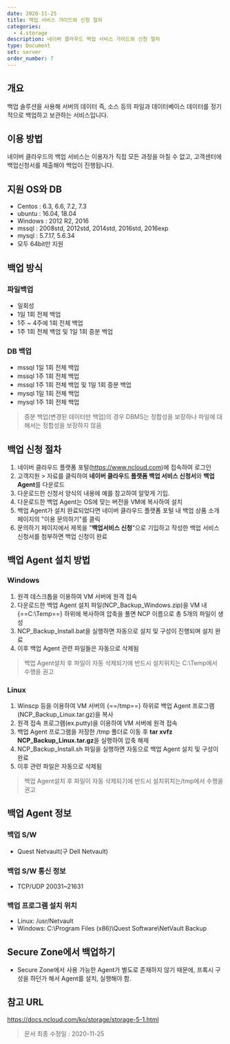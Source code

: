 ```yaml
---
date: 2020-11-25
title: 백업 서비스 가이드와 신청 절차
categories:
  - 4.storage
description: 네이버 클라우드 백업 서비스 가이드와 신청 절차
type: Document
set: server
order_number: 7
---
```


## 개요
백업 솔루션을 사용해 서버의 데이터 즉, 소스 등의 파일과 데이터베이스 데이터를 정기적으로 백업하고 보관하는 서비스입니다.

## 이용 방법
네이버 클라우드의 백업 서비스는 이용자가 직접 모든 과정을 마칠 수 없고, 고객센터에 백업신청서를 제출해야 백업이 진행됩니다.

## 지원 OS와 DB 
- Centos : 6.3, 6.6, 7.2, 7.3
- ubuntu : 16.04, 18.04
- Windows : 2012 R2, 2016
- mssql : 2008std, 2012std, 2014std, 2016std, 2016exp
- mysql : 5.7.17, 5.6.34
- 모두 64bit만 지원


## 백업 방식

### 파일백업
- 일회성
- 1일 1회 전체 백업
- 1주 ~ 4주에 1회 전체 백업
- 1주 1회 전체 백업 및 1일 1회 증분 백업

### DB 백업
- mssql 1일 1회 전체 백업
- mssql 1주 1회 전체 백업
- mssql 1주 1회 전체 백업 및 1일 1회 증분 백업
- mysql 1일 1회 전체 백업
- mysql 1주 1회 전체 백업

> 증분 백업(변경된 데이터만 백업)의 경우 DBMS는 정합성을 보장하나 파일에 대해서는 정합성을 보장하지 않음

## 백업 신청 절차
1. 네이버 클라우드 플랫폼 포털(https://www.ncloud.com)에 접속하여 로그인
2. 고객지원 > 자료를 클릭하여 **네이버 클라우드 플랫폼 백업 서비스 신청서**와 **백업 Agent**를 다운로드
3. 다운로드한 신청서 양식의 내용에 예를 참고하여 알맞게 기입.
4. 다운로드한 백업 Agent는 OS에 맞는 버전을 VM에 복사하여 설치
5. 백업 Agent가 설치 완료되었다면 네이버 클라우드 플랫폼 포털 내 백업 상품 소개 페이지의 "이용 문의하기"를 클릭
6. 문의하기 페이지에서 제목을 "**백업서비스 신청**"으로 기입하고 작성한 백업 서비스 신청서를 첨부하면 백업 신청이 완료


## 백업 Agent 설치 방법

### Windows
1. 원격 데스크톱을 이용하여 VM 서버에 원격 접속
2. 다운로드한 백업 Agent 설치 파일(NCP_Backup_Windows.zip)을 VM 내 {==C:\Temp==} 하위에 복사하여 압축을 풀면 NCP 이름으로 총 5개의 파일이 생성
3. NCP_Backup_Install.bat을 실행하면 자동으로 설치 및 구성이 진행되며 설치 완료
4. 이후 백업 Agent 관련 파일들은 자동으로 삭제됨

> 백업 Agent설치 후 파일이 자동 삭제되기에 반드시 설치위치는 C:\Temp에서 수행을 권고


### Linux
1. Winscp 등을 이용하여 VM 서버의 {==/tmp==} 하위로 백업 Agent 프로그램(NCP_Backup_Linux.tar.gz)을 복사
2. 원격 접속 프로그램(ex.putty)을 이용하여 VM 서버에 원격 접속
3. 백업 Agent 프로그램을 저장한 /tmp 폴더로 이동 후 **tar xvfz NCP_Backup_Linux.tar.gz**을 실행하여 압축 해제
4. NCP_Backup_Install.sh 파일을 실행하면 자동으로 백업 Agent 설치 및 구성이 완료
5. 이후 관련 파일은 자동으로 삭제됨

> 백업 Agent설치 후 파일이 자동 삭제되기에 반드시 설치위치는/tmp에서 수행을 권고


## 백업 Agent 정보

### 백업 S/W
- Quest Netvault(구 Dell Netvault)

### 백업 S/W 통신 정보
- TCP/UDP 20031~21631

### 백업 프로그램 설치 위치
- Linux: /usr/Netvault
- Windows: C:\Program Files (x86)\Quest Software\NetVault Backup


## Secure Zone에서 백업하기
- Secure Zone에서 사용 가능한 Agent가 별도로 존재하지 않기 때문에, 프록시 구성을 하던가 해서 Agent를 설치, 실행해야 함.


## 참고 URL
<a href="https://docs.ncloud.com/ko/storage/storage-5-1.html" target="_blank">https://docs.ncloud.com/ko/storage/storage-5-1.html</a>


> 문서 최종 수정일 : 2020-11-25